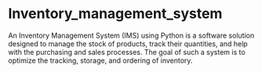 # Inventory_management_system
An Inventory Management System (IMS) using Python is a software solution designed to manage the stock of products, track their quantities, and help with the purchasing and sales processes. The goal of such a system is to optimize the tracking, storage, and ordering of inventory.
